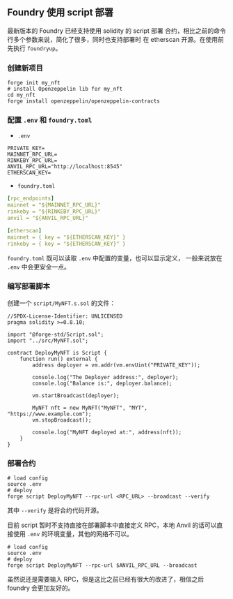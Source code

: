 ## Foundry 使用 script 部署

最新版本的 Foundry 已经支持使用 solidity 的 script 部署
合约，相比之前的命令行多个参数来说，简化了很多，同时也支持部署时
在 etherscan 开源。在使用前先执行 `foundryup`。

### 创建新项目

```shell
forge init my_nft
# install Openzeppelin lib for my_nft
cd my_nft
forge install openzeppelin/openzeppelin-contracts
```

### 配置 `.env` 和 `foundry.toml`

- `.env`

```shell
PRIVATE_KEY=
MAINNET_RPC_URL=
RINKEBY_RPC_URL=
ANVIL_RPC_URL="http://localhost:8545"
ETHERSCAN_KEY=
```

- `foundry.toml`

```yaml
[rpc_endpoints]
mainnet = "${MAINNET_RPC_URL}"
rinkeby = "${RINKEBY_RPC_URL}"
anvil = "${ANVIL_RPC_URL}"

[etherscan]
mainnet = { key = "${ETHERSCAN_KEY}" }
rinkeby = { key = "${ETHERSCAN_KEY}" }
```

`foundry.toml` 既可以读取 `.env` 中配置的变量，也可以显示定义，
一般来说放在 `.env` 中会更安全一点。

### 编写部署脚本

创建一个 `script/MyNFT.s.sol` 的文件：

```solidity
//SPDX-License-Identifier: UNLICENSED
pragma solidity >=0.8.10;

import "@forge-std/Script.sol";
import "../src/MyNFT.sol";

contract DeployMyNFT is Script {
    function run() external {
        address deployer = vm.addr(vm.envUint("PRIVATE_KEY"));

        console.log("The Deployer address:", deployer);
        console.log("Balance is:", deployer.balance);

        vm.startBroadcast(deployer);

        MyNFT nft = new MyNFT("MyNFT", "MYT", "https://www.example.com");
        vm.stopBroadcast();

        console.log("MyNFT deployed at:", address(nft));
    }
}
```

### 部署合约

```shell
# load config
source .env
# deploy
forge script DeployMyNFT --rpc-url <RPC_URL> --broadcast --verify
```

其中 `--verify` 是将合约代码开源。

目前 script 暂时不支持直接在部署脚本中直接定义 RPC，本地 Anvil 的话可以直接使用 `.env`
的环境变量，其他的网络不可以。

```shell
# load config
source .env
# deploy
forge script DeployMyNFT --rpc-url $ANVIL_RPC_URL --broadcast
```

虽然说还是需要输入 RPC，但是这比之前已经有很大的改进了，相信之后 foundry 会更加友好的。
